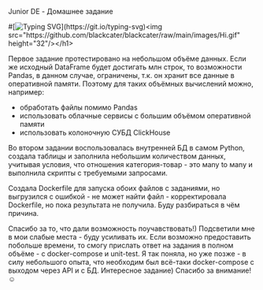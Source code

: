 Junior DE - Домашнее задание

#[![Typing SVG](https://readme-typing-svg.herokuapp.com?color=%2336BCF7&lines=Добрый+день!)](https://git.io/typing-svg)<img src="https://github.com/blackcater/blackcater/raw/main/images/Hi.gif" height="32"/></h1>
  
Первое задание протестировано на небольшом объёме данных. Если же исходный DataFrame будет достигать млн строк, то возможности Pandas, в данном случае, ограничены, т.к. он  хранит все данные в оперативной памяти. Поэтому для таких объёмных вычислений можно, например:
- обработать файлы помимо Pandas
- использовать облачные сервисы с большим объёмом оперативной памяти
- использовать колоночную СУБД ClickHouse

Во втором задании воспользовалась внутренней БД в самом Python, создала таблицы и заполнила небольшим количеством данных, учитывая условия, что отношения категория-товар - это мany to мany  и выполнила скрипты с требуемыми запросами.

Создала Dockerfile для запуска обоих файлов с заданиями, но выгрузился с ошибкой - не может найти файл - корректировала Dockerfile, но пока результата не получила. Буду разбираться в чём причина. 

Спасибо за то, что дали возможность поучавствовать!) Подсветили мне в мои слабые места - буду усиливать их. 
Если возможно предоставить побольше времени, то смогу прислать ответ на задания в полном объёме - с docker-compose и unit-test. 
Я так поняла, но уже позже - в силу небольшого опыта, что необходим был всё-таки docker-compose с выходом через API и с БД. 
Интересное задание) Спасибо за внимание!☺
